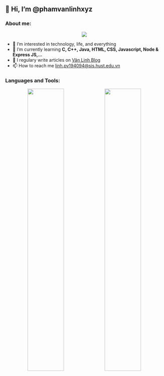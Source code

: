 <h2> 👋 Hi, I’m @phamvanlinhxyz </h2>
<h3>About me:</h3>
<p align="center">
  <img align="center" src="https://github-profile-trophy.vercel.app/?username=phamvanlinhxyz&theme=tokyonight&margin-w=15" />
</p>

- 👀 I’m interested in technology, life, and everything
- 🌱 I’m currently learning <b>C, C++, Java, HTML, CSS, Javascript, Node & Express JS,...</b>
- 📝 I regulary write articles on <a href="https://www.phamvanlinh.xyz" target="_blank">Văn Linh Blog</a>
- 📫 How to reach me <a href="mailto:https://linh.pv194094@sis.hust.edu.vn" target="_blank" title="Email">linh.pv194094@sis.hust.edu.vn</a>

<h3>Languages and Tools:</h3>
<p align="center">
  <img width="48%" align="center" src="https://github-readme-stats.vercel.app/api?username=phamvanlinhxyz&show_icons=true&theme=tokyonight" />
  <img width="48%" align="center" src="http://github-readme-streak-stats.herokuapp.com?user=phamvanlinhxyz&theme=tokyonight&date_format=M%20j%5B%2C%20Y%5D" />
</p>

<!---
phamvanlinhxyz/phamvanlinhxyz is a ✨ special ✨ repository because its `README.md` (this file) appears on your GitHub profile.
You can click the Preview link to take a look at your changes.
--->
